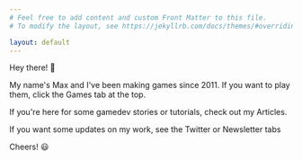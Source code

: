 ```yaml
---
# Feel free to add content and custom Front Matter to this file.
# To modify the layout, see https://jekyllrb.com/docs/themes/#overriding-theme-defaults

layout: default
---
```


Hey there! :wave:

My name's Max and I've been making games since 2011. If you want to play them, click the Games tab at the top. 

If you're here for some gamedev stories or tutorials, check out my Articles. 

If you want some updates on my work, see the Twitter or Newsletter tabs

Cheers! :smiley:

